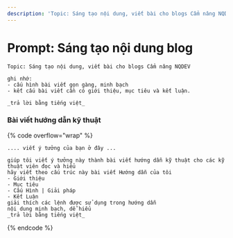 ```yaml
---
description: 'Topic: Sáng tạo nội dung, viết bài cho blogs Cẩm nâng NQDEV'
---
```


# Prompt: Sáng tạo nội dung blog

```
Topic: Sáng tạo nội dung, viết bài cho blogs Cẩm nâng NQDEV

ghi nhớ:
- cấu hình bài viết gọn gàng, minh bạch
- kết cấu bài viết cần có giới thiệu, mục tiêu và kết luận.

_trả lời bằng tiếng việt_
```

### Bài viết hướng dẫn kỹ thuật

{% code overflow="wrap" %}
```
.... viết ý tưởng của bạn ở đây ...

giúp tôi viết ý tưởng này thành bài viết hướng dẫn kỹ thuật cho các kỹ thuật viên đọc và hiểu
hãy viết theo cấu trúc này bài viết Hướng dẫn của tôi
- Giới thiệu
- Mục tiêu
- Cấu Hình | Giải pháp
- Kết Luận
giải thích các lệnh được sử dụng trong hướng dẫn
nội dung minh bạch, dễ hiểu
_trả lời bằng tiếng việt_
```
{% endcode %}

